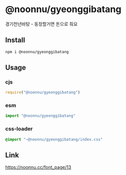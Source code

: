 # @noonnu/gyeonggibatang
경기천년바탕 - 동정할거면 돈으로 줘요

## Install
```sh
npm i @noonnu/gyeonggibatang
```
## Usage
### cjs
```js
require("@noonnu/gyeonggibatang")
```
### esm
```js
import "@noonnu/gyeonggibatang"
```
### css-loader
```css
@import "~@noonnu/gyeonggibatang/index.css"
```

## Link
https://noonnu.cc/font_page/13